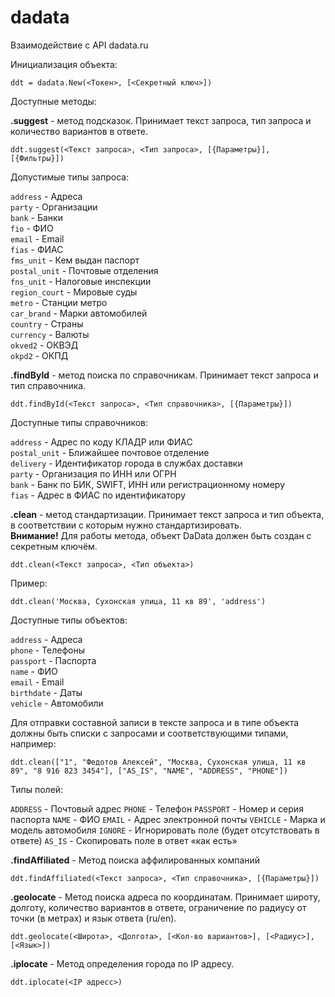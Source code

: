 # dadata

Взаимодействие с API dadata.ru

Инициализация объекта:

    ddt = dadata.New(<Токен>, [<Секретный ключ>])

Доступные методы:

**.suggest** - метод подсказок. Принимает текст запроса, тип запроса и количество вариантов в ответе.

    ddt.suggest(<Текст запроса>, <Тип запроса>, [{Параметры}], [{Фильтры}])

Допустимые типы запроса:

`address` - Адреса  
`party` - Организации  
`bank` - Банки  
`fio` - ФИО  
`email` - Email  
`fias` - ФИАС  
`fms_unit` - Кем выдан паспорт  
`postal_unit` - Почтовые отделения  
`fns_unit` - Налоговые инспекции  
`region_court` - Мировые суды  
`metro` - Станции метро  
`car_brand` - Марки автомобилей  
`country` - Страны  
`currency` - Валюты  
`okved2` - ОКВЭД  
`okpd2` - ОКПД

**.findById** - метод поиска по справочникам. Принимает текст запроса и тип справочника.

    ddt.findById(<Текст запроса>, <Тип справочника>, [{Параметры}])
  
Доступные типы справочников:

`address` - Адрес по коду КЛАДР или ФИАС  
`postal_unit` - Ближайшее почтовое отделение  
`delivery` - Идентификатор города в службах доставки  
`party` - Организация по ИНН или ОГРН  
`bank` - Банк по БИК, SWIFT, ИНН или регистрационному номеру  
`fias` - Адрес в ФИАС по идентификатору

**.clean** - метод стандартизации. Принимает текст запроса и тип объекта, в соответствии с которым нужно стандартизировать.  
**Внимание!** Для работы метода, объект DaData должен быть создан с секретным ключём.

    ddt.clean(<Текст запроса>, <Тип объекта>)

Пример:

    ddt.clean('Москва, Сухонская улица, 11 кв 89', 'address')
  
Доступные типы объектов:

`address` - Адреса  
`phone` - Телефоны  
`passport` - Паспорта  
`name` - ФИО  
`email` - Email  
`birthdate` - Даты  
`vehicle` - Автомобили

Для отправки составной записи в тексте запроса и в типе объекта должны быть списки с запросами и соответствующими типами, например:

    ddt.clean(["1", "Федотов Алексей", "Москва, Сухонская улица, 11 кв 89", "8 916 823 3454"], ["AS_IS", "NAME", "ADDRESS", "PHONE"])

Типы полей:

`ADDRESS` - Почтовый адрес
`PHONE` - Телефон
`PASSPORT` - Номер и серия паспорта
`NAME` - ФИО
`EMAIL` - Адрес электронной почты
`VEHICLE` - Марка и модель автомобиля
`IGNORE` - Игнорировать поле (будет отсутствовать в ответе)
`AS_IS` - Скопировать поле в ответ «как есть»

**.findAffiliated** - Метод поиска аффилированных компаний

    ddt.findAffiliated(<Текст запроса>, <Тип справочника>, [{Параметры}])

**.geolocate** - Метод поиска адреса по координатам. Принимает широту, долготу, количество вариантов в ответе, ограничение по радиусу от точки (в метрах) и язык ответа (ru/en).

    ddt.geolocate(<Широта>, <Долгота>, [<Кол-во вариантов>], [<Радиус>], [<Язык>])

**.iplocate** - Метод определения города по IP адресу.

    ddt.iplocate(<IP адресс>)
